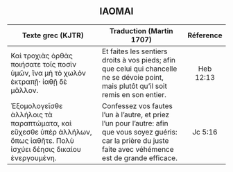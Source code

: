 <h2 align="center">ΙΑΟΜΑΙ</h2>

|Texte grec (KJTR)|Traduction (Martin 1707)|Réference|
|-----|-----|:---:
Καὶ τροχιὰς ὀρθὰς ποιήσατε τοῖς ποσὶν ὑμῶν, ἵνα μὴ τὸ χωλὸν ἐκτραπῇ· ἰαθῇ δὲ μᾶλλον.|Et faites les sentiers droits à vos pieds; afin que celui qui chancelle ne se dévoie point, mais plutôt qu’il soit remis en son entier.|Heb 12:13|
Ἐξομολογεῖσθε ἀλλήλοις τὰ παραπτώματα, καὶ εὔχεσθε ὑπὲρ ἀλλήλων, ὅπως ἰαθῆτε. Πολὺ ἰσχύει δέησις δικαίου ἐνεργουμένη.|Confessez vos fautes l’un à l’autre, et priez l’un pour l’autre: afin que vous soyez guéris: car la prière du juste faite avec véhémence est de grande efficace.|Jc 5:16|
